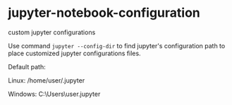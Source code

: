 # jupyter-notebook-configuration
custom jupyter configurations

Use command `jupyter --config-dir` to find jupyter's configuration path to place customized jupyter configurations files.

Default path:

Linux: /home/user/.jupyter

Windows: C:\Users\user\.jupyter
